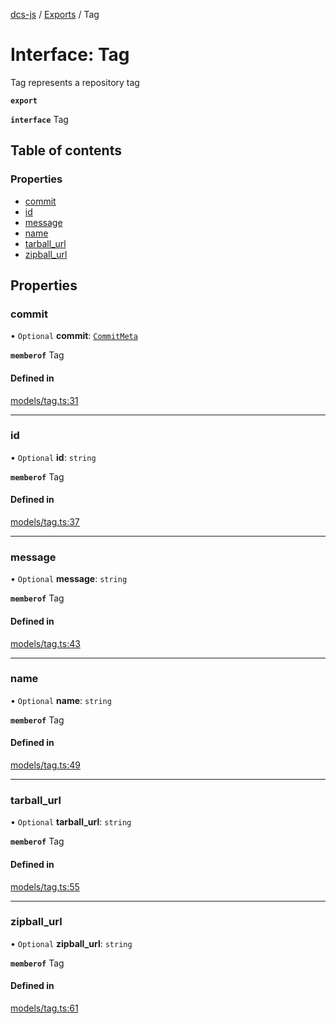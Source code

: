 [dcs-js](../README.md) / [Exports](../modules.md) / Tag

# Interface: Tag

Tag represents a repository tag

**`export`**

**`interface`** Tag

## Table of contents

### Properties

- [commit](Tag.md#commit)
- [id](Tag.md#id)
- [message](Tag.md#message)
- [name](Tag.md#name)
- [tarball\_url](Tag.md#tarball_url)
- [zipball\_url](Tag.md#zipball_url)

## Properties

### <a id="commit" name="commit"></a> commit

• `Optional` **commit**: [`CommitMeta`](CommitMeta.md)

**`memberof`** Tag

#### Defined in

[models/tag.ts:31](https://github.com/unfoldingWord/dcs-js/blob/b29eb7a/models/tag.ts#L31)

___

### <a id="id" name="id"></a> id

• `Optional` **id**: `string`

**`memberof`** Tag

#### Defined in

[models/tag.ts:37](https://github.com/unfoldingWord/dcs-js/blob/b29eb7a/models/tag.ts#L37)

___

### <a id="message" name="message"></a> message

• `Optional` **message**: `string`

**`memberof`** Tag

#### Defined in

[models/tag.ts:43](https://github.com/unfoldingWord/dcs-js/blob/b29eb7a/models/tag.ts#L43)

___

### <a id="name" name="name"></a> name

• `Optional` **name**: `string`

**`memberof`** Tag

#### Defined in

[models/tag.ts:49](https://github.com/unfoldingWord/dcs-js/blob/b29eb7a/models/tag.ts#L49)

___

### <a id="tarball_url" name="tarball_url"></a> tarball\_url

• `Optional` **tarball\_url**: `string`

**`memberof`** Tag

#### Defined in

[models/tag.ts:55](https://github.com/unfoldingWord/dcs-js/blob/b29eb7a/models/tag.ts#L55)

___

### <a id="zipball_url" name="zipball_url"></a> zipball\_url

• `Optional` **zipball\_url**: `string`

**`memberof`** Tag

#### Defined in

[models/tag.ts:61](https://github.com/unfoldingWord/dcs-js/blob/b29eb7a/models/tag.ts#L61)
